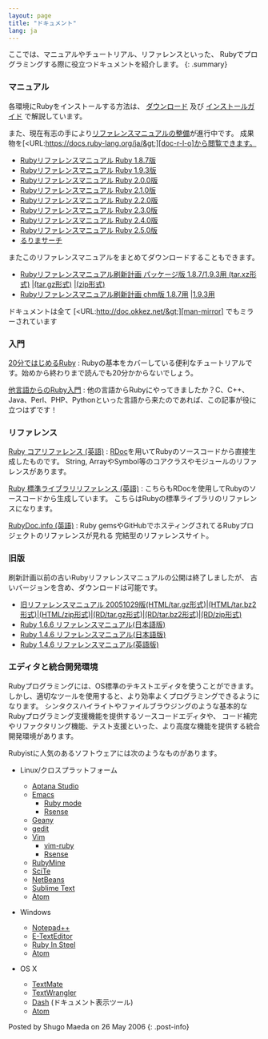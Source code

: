 ```yaml
---
layout: page
title: "ドキュメント"
lang: ja
---
```


ここでは、マニュアルやチュートリアル、リファレンスといった、
Rubyでプログラミングする際に役立つドキュメントを紹介します。
{: .summary}

### マニュアル

各環境にRubyをインストールする方法は、 [ダウンロード](/ja/downloads) 及び [インストールガイド](/ja/installation) で解説しています。

また、現在有志の手により[リファレンスマニュアルの整備][rurema-wiki]が進行中です。
成果物を[&lt;URL:https://docs.ruby-lang.org/ja/&gt;][doc-r-l-o]から閲覧できます。

* [Rubyリファレンスマニュアル Ruby 1.8.7版][man-187]
* [Rubyリファレンスマニュアル Ruby 1.9.3版][man-193]
* [Rubyリファレンスマニュアル Ruby 2.0.0版][man-200]
* [Rubyリファレンスマニュアル Ruby 2.1.0版][man-210]
* [Rubyリファレンスマニュアル Ruby 2.2.0版][man-220]
* [Rubyリファレンスマニュアル Ruby 2.3.0版][man-230]
* [Rubyリファレンスマニュアル Ruby 2.4.0版][man-240]
* [Rubyリファレンスマニュアル Ruby 2.5.0版][man-250]
* [るりまサーチ][man-search]

またこのリファレンスマニュアルをまとめてダウンロードすることもできます。

* [Rubyリファレンスマニュアル刷新計画 パッケージ版 1.8.7/1.9.3用 (tar.xz形式)][man-xz]
  \|[(tar.gz形式)][man-gz] \|[(zip形式)][man-zip]
* [Rubyリファレンスマニュアル刷新計画 chm版 1.8.7用][man-187-chm] \|[1.9.3用][man-193-chm]

ドキュメントは全て [&lt;URL:http://doc.okkez.net/&gt;][man-mirror] でもミラーされています

### 入門

[20分ではじめるRuby](/ja/documentation/quickstart/)
: Rubyの基本をカバーしている便利なチュートリアルです。始めから終わりまで読んでも20分かからないでしょう。

[他言語からのRuby入門](/ja/documentation/ruby-from-other-languages/)
: 他の言語からRubyにやってきましたか？C、C++、Java、Perl、PHP、Pythonといった言語から来たのであれば、この記事が役に立つはずです！

### リファレンス

[Ruby コアリファレンス (英語)](http://www.ruby-doc.org/core/)
: [RDoc](http://docs.seattlerb.org/rdoc/)を用いてRubyのソースコードから直接生成したものです。
  String, ArrayやSymbol等のコアクラスやモジュールのリファレンスがあります。

[Ruby 標準ライブラリリファレンス (英語)](http://www.ruby-doc.org/stdlib/)
: こちらもRDocを使用してRubyのソースコードから生成しています。
  こちらはRubyの標準ライブラリのリファレンスになります。

[RubyDoc.info (英語)](http://www.rubydoc.info/)
: Ruby gemsやGitHubでホスティングされてるRubyプロジェクトのリファレンスが見れる
  完結型のリファレンスサイト。

### 旧版

刷新計画以前の古いRubyリファレンスマニュアルの公開は終了しましたが、
古いバージョンを含め、ダウンロードは可能です。

* [旧リファレンスマニュアル
  20051029版(HTML/tar.gz形式)][old-man-html-gz]\|[(HTML/tar.bz2形式)][old-man-html-bz2]\|[(HTML/zip形式)][old-man-html-zip]\|[(RD/tar.gz形式)][old-man-rd-gz]\|[(RD/tar.bz2形式)][old-man-rd-bz2]\|[(RD/zip形式)][old-man-rd-zip]
* [Ruby 1.6.6 リファレンスマニュアル(日本語版)][man-166-ja]
* [Ruby 1.4.6 リファレンスマニュアル(日本語版)][man-146-ja]
* [Ruby 1.4.6 リファレンスマニュアル(英語版)][man-146-en]

### エディタと統合開発環境

Rubyプログラミングには、OS標準のテキストエディタを使うことができます。
しかし、適切なツールを使用すると、より効率よくプログラミングできるようになります。
シンタクスハイライトやファイルブラウジングのような基本的なRubyプログラミング支援機能を提供するソースコードエディタや、
コード補完やリファクタリング機能、テスト支援といった、より高度な機能を提供する統合開発環境があります。

Rubyistに人気のあるソフトウェアには次のようなものがあります。

* Linux/クロスプラットフォーム
  * [Aptana Studio][19]
  * [Emacs][20]
    * [Ruby mode][21]
    * [Rsense][22]
  * [Geany][23]
  * [gedit][24]
  * [Vim][25]
    * [vim-ruby][26]
    * [Rsense][22]
  * [RubyMine][27]
  * [SciTe][28]
  * [NetBeans][36]
  * [Sublime Text][37]
  * [Atom][atom]

* Windows
  * [Notepad++][29]
  * [E-TextEditor][30]
  * [Ruby In Steel][31]
  * [Atom][atom]

* OS X
  * [TextMate][32]
  * [TextWrangler][33]
  * [Dash][39] (ドキュメント表示ツール)
  * [Atom][atom]

Posted by Shugo Maeda on 26 May 2006
{: .post-info}



[rurema-wiki]: https://github.com/rurema/doctree/wiki
[doc-r-l-o]: https://docs.ruby-lang.org/ja/
[man-187]: https://docs.ruby-lang.org/ja/1.8.7/doc/index.html
[man-193]: https://docs.ruby-lang.org/ja/1.9.3/doc/index.html
[man-200]: https://docs.ruby-lang.org/ja/2.0.0/doc/index.html
[man-210]: https://docs.ruby-lang.org/ja/2.1.0/doc/index.html
[man-220]: https://docs.ruby-lang.org/ja/2.2.0/doc/index.html
[man-230]: https://docs.ruby-lang.org/ja/2.3.0/doc/index.html
[man-240]: https://docs.ruby-lang.org/ja/2.4.0/doc/index.html
[man-250]: https://docs.ruby-lang.org/ja/2.5.0/doc/index.html
[man-search]: https://docs.ruby-lang.org/ja/search/
[man-xz]: https://cache.ruby-lang.org/pub/ruby/doc/ruby-refm-1.9.3-dynamic-20120829.tar.xz
[man-gz]: https://cache.ruby-lang.org/pub/ruby/doc/ruby-refm-1.9.3-dynamic-20120829.tar.gz
[man-zip]: https://cache.ruby-lang.org/pub/ruby/doc/ruby-refm-1.9.3-dynamic-20120829.zip
[man-187-chm]: https://cache.ruby-lang.org/pub/ruby/doc/ruby-refm-1.8.7-20120829.chm
[man-193-chm]: https://cache.ruby-lang.org/pub/ruby/doc/ruby-refm-1.9.3-20120829.chm
[man-mirror]: http://doc.okkez.net/
[old-man-html-gz]: https://cache.ruby-lang.org/pub/ruby/doc/ruby-man-ja-html-20051029.tar.gz
[old-man-html-bz2]: https://cache.ruby-lang.org/pub/ruby/doc/ruby-man-ja-html-20051029.tar.bz2
[old-man-html-zip]: https://cache.ruby-lang.org/pub/ruby/doc/ruby-man-ja-html-20051029.zip
[old-man-rd-gz]: https://cache.ruby-lang.org/pub/ruby/doc/ruby-man-ja-rd-20051029.tar.gz
[old-man-rd-bz2]: https://cache.ruby-lang.org/pub/ruby/doc/ruby-man-ja-rd-20051029.tar.bz2
[old-man-rd-zip]: https://cache.ruby-lang.org/pub/ruby/doc/ruby-man-ja-rd-20051029.zip
[man-166-ja]: https://cache.ruby-lang.org/pub/ruby/doc/ruby-man-ja-1.6.6-20011225-rd.tar.gz
[man-146-ja]: https://cache.ruby-lang.org/pub/ruby/doc/ruby-man-1.4.6-jp.tar.gz
[man-146-en]: https://cache.ruby-lang.org/pub/ruby/doc/ruby-man-1.4.6.tar.gz

[19]: http://www.aptana.com/
[20]: http://www.gnu.org/software/emacs/
[21]: http://www.emacswiki.org/emacs/RubyMode
[22]: http://rsense.github.io/
[23]: http://www.geany.org/
[24]: http://projects.gnome.org/gedit/screenshots.html
[25]: http://www.vim.org/
[26]: https://github.com/vim-ruby/vim-ruby
[27]: http://www.jetbrains.com/ruby/
[28]: http://www.scintilla.org/SciTE.html
[29]: http://notepad-plus-plus.org/
[30]: http://www.e-texteditor.com/
[31]: http://www.sapphiresteel.com/
[32]: http://macromates.com/
[33]: http://www.barebones.com/products/textwrangler/
[36]: https://netbeans.org/
[37]: http://www.sublimetext.com/
[39]: http://kapeli.com/dash
[atom]: https://atom.io/
